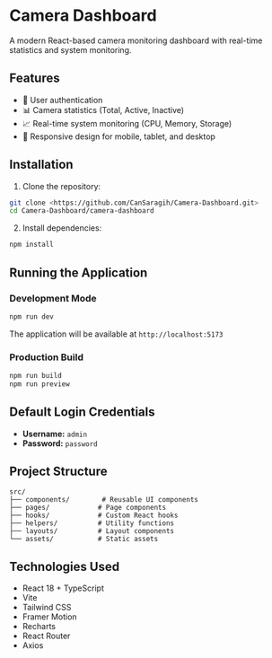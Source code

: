 # Camera Dashboard

A modern React-based camera monitoring dashboard with real-time statistics and system monitoring.

## Features

- 🔐 User authentication
- 📊 Camera statistics (Total, Active, Inactive)
- 📈 Real-time system monitoring (CPU, Memory, Storage)
- 📱 Responsive design for mobile, tablet, and desktop

## Installation

1. Clone the repository:

```bash
git clone <https://github.com/CanSaragih/Camera-Dashboard.git>
cd Camera-Dashboard/camera-dashboard
```

2. Install dependencies:

```bash
npm install
```

## Running the Application

### Development Mode

```bash
npm run dev
```

The application will be available at `http://localhost:5173`

### Production Build

```bash
npm run build
npm run preview
```

## Default Login Credentials

- **Username:** `admin`
- **Password:** `password`

## Project Structure

```
src/
├── components/        # Reusable UI components
├── pages/            # Page components
├── hooks/            # Custom React hooks
├── helpers/          # Utility functions
├── layouts/          # Layout components
└── assets/           # Static assets
```

## Technologies Used

- React 18 + TypeScript
- Vite
- Tailwind CSS
- Framer Motion
- Recharts
- React Router
- Axios
